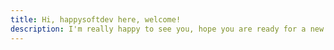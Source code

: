 ```yaml
---
title: Hi, happysoftdev here, welcome!
description: I'm really happy to see you, hope you are ready for a new adventure! Let's go
---
```


